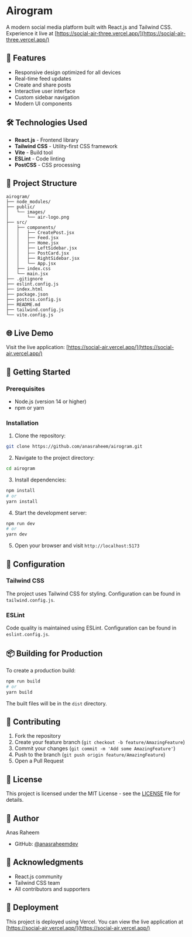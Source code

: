 # Airogram

A modern social media platform built with React.js and Tailwind CSS. Experience it live at [https://social-air-three.vercel.app/](https://social-air-three.vercel.app/)

## 🚀 Features

- Responsive design optimized for all devices
- Real-time feed updates
- Create and share posts
- Interactive user interface
- Custom sidebar navigation
- Modern UI components

## 🛠️ Technologies Used

- **React.js** - Frontend library
- **Tailwind CSS** - Utility-first CSS framework
- **Vite** - Build tool
- **ESLint** - Code linting
- **PostCSS** - CSS processing

## 📁 Project Structure

```
airogram/
├── node_modules/
├── public/
│   └── images/
│       └── air-logo.png
├── src/
│   ├── components/
│   │   ├── CreatePost.jsx
│   │   ├── Feed.jsx
│   │   ├── Home.jsx
│   │   ├── LeftSidebar.jsx
│   │   ├── PostCard.jsx
│   │   ├── RightSidebar.jsx
│   │   └── App.jsx
│   ├── index.css
│   └── main.jsx
├── .gitignore
├── eslint.config.js
├── index.html
├── package.json
├── postcss.config.js
├── README.md
├── tailwind.config.js
└── vite.config.js
```

## 🌐 Live Demo

Visit the live application: [https://social-air.vercel.app/](https://social-air.vercel.app/)

## 🚀 Getting Started

### Prerequisites

- Node.js (version 14 or higher)
- npm or yarn

### Installation

1. Clone the repository:
```bash
git clone https://github.com/anasraheem/airogram.git
```

2. Navigate to the project directory:
```bash
cd airogram
```

3. Install dependencies:
```bash
npm install
# or
yarn install
```

4. Start the development server:
```bash
npm run dev
# or
yarn dev
```

5. Open your browser and visit `http://localhost:5173`

## 🔧 Configuration

### Tailwind CSS

The project uses Tailwind CSS for styling. Configuration can be found in `tailwind.config.js`.

### ESLint

Code quality is maintained using ESLint. Configuration can be found in `eslint.config.js`.

## 📦 Building for Production

To create a production build:

```bash
npm run build
# or
yarn build
```

The built files will be in the `dist` directory.

## 🤝 Contributing

1. Fork the repository
2. Create your feature branch (`git checkout -b feature/AmazingFeature`)
3. Commit your changes (`git commit -m 'Add some AmazingFeature'`)
4. Push to the branch (`git push origin feature/AmazingFeature`)
5. Open a Pull Request

## 📝 License

This project is licensed under the MIT License - see the [LICENSE](LICENSE) file for details.

## 👤 Author

Anas Raheem
- GitHub: [@anasraheemdev](https://github.com/anasraheemdev)

## 🌟 Acknowledgments

- React.js community
- Tailwind CSS team
- All contributors and supporters

## 📱 Deployment

This project is deployed using Vercel. You can view the live application at [https://social-air.vercel.app/](https://social-air.vercel.app/)
